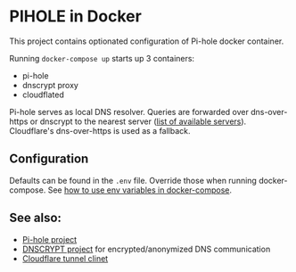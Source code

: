 # PIHOLE in Docker

This project contains optionated configuration of Pi-hole docker container.

Running `docker-compose up` starts up 3 containers:

* pi-hole
* dnscrypt proxy
* cloudflated

Pi-hole serves as local DNS resolver. Queries are forwarded over dns-over-https or dnscrypt
to the nearest server ([list of available servers](https://dnscrypt.info/public-servers/)).
Cloudflare's dns-over-https is used as a fallback.

## Configuration

Defaults can be found in the `.env` file. Override those when running docker-compose.
See [how to use env variables in docker-compose](https://docs.docker.com/compose/environment-variables/).

## See also:

* [Pi-hole project](https://pi-hole.net/)
* [DNSCRYPT project](https://www.dnscrypt.info/) for encrypted/anonymized DNS communication
* [Cloudflare tunnel clinet](https://github.com/cloudflare/cloudflared)
